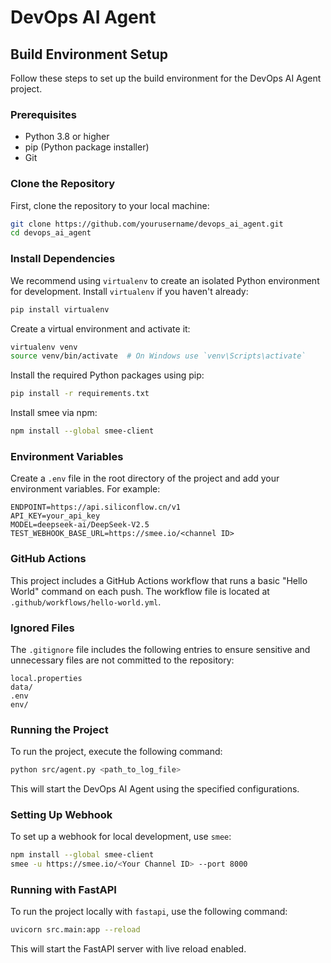 # DevOps AI Agent

## Build Environment Setup

Follow these steps to set up the build environment for the DevOps AI Agent project.

### Prerequisites

- Python 3.8 or higher
- pip (Python package installer)
- Git

### Clone the Repository

First, clone the repository to your local machine:

```sh
git clone https://github.com/yourusername/devops_ai_agent.git
cd devops_ai_agent
```

### Install Dependencies

We recommend using `virtualenv` to create an isolated Python environment for development. Install `virtualenv` if you haven't already:

```sh
pip install virtualenv
```

Create a virtual environment and activate it:

```sh
virtualenv venv
source venv/bin/activate  # On Windows use `venv\Scripts\activate`
```

Install the required Python packages using pip:

```sh
pip install -r requirements.txt
```

Install smee via npm:

```sh
npm install --global smee-client
```

### Environment Variables

Create a `.env` file in the root directory of the project and add your environment variables. For example:

```env
ENDPOINT=https://api.siliconflow.cn/v1
API_KEY=your_api_key
MODEL=deepseek-ai/DeepSeek-V2.5
TEST_WEBHOOK_BASE_URL=https://smee.io/<channel ID>
```

### GitHub Actions

This project includes a GitHub Actions workflow that runs a basic "Hello World" command on each push. The workflow file is located at `.github/workflows/hello-world.yml`.

### Ignored Files

The `.gitignore` file includes the following entries to ensure sensitive and unnecessary files are not committed to the repository:

```ignore
local.properties
data/
.env
env/
```

### Running the Project

To run the project, execute the following command:

```sh
python src/agent.py <path_to_log_file>
```

This will start the DevOps AI Agent using the specified configurations.

### Setting Up Webhook

To set up a webhook for local development, use `smee`:

```sh
npm install --global smee-client
smee -u https://smee.io/<Your Channel ID> --port 8000
```

### Running with FastAPI

To run the project locally with `fastapi`, use the following command:

```sh
uvicorn src.main:app --reload
```

This will start the FastAPI server with live reload enabled.
